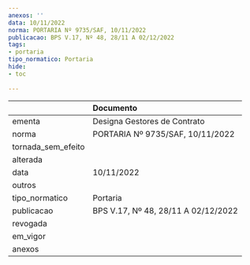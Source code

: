 ```yaml
---
anexos: ''
data: 10/11/2022
norma: PORTARIA Nº 9735/SAF, 10/11/2022
publicacao: BPS V.17, Nº 48, 28/11 A 02/12/2022
tags:
- portaria
tipo_normatico: Portaria
hide: 
- toc 
 
---
```


|                    | Documento                           |
|:-------------------|:------------------------------------|
| ementa             | Designa Gestores de Contrato        |
| norma              | PORTARIA Nº 9735/SAF, 10/11/2022    |
| tornada_sem_efeito |                                     |
| alterada           |                                     |
| data               | 10/11/2022                          |
| outros             |                                     |
| tipo_normatico     | Portaria                            |
| publicacao         | BPS V.17, Nº 48, 28/11 A 02/12/2022 |
| revogada           |                                     |
| em_vigor           |                                     |
| anexos             |                                     |